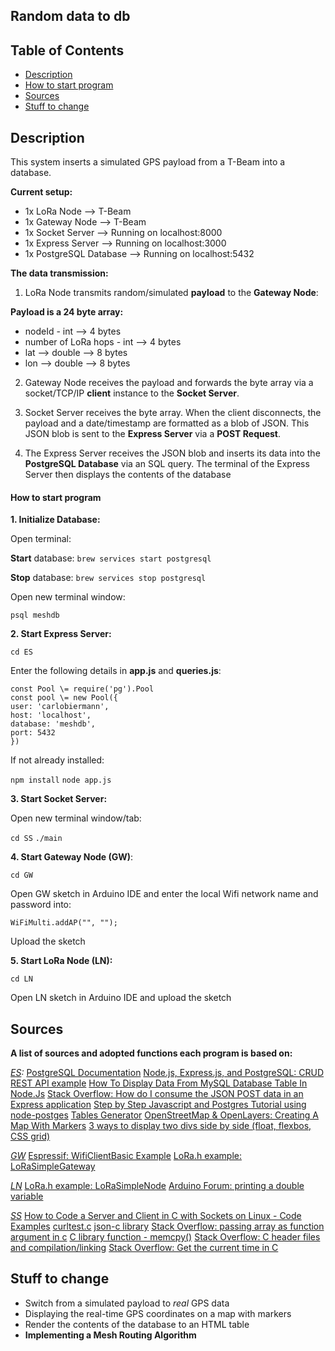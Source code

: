 ## Random data to db 

## Table of Contents

- [Description](#description)
- [How to start program](#how-to-start-program)
- [Sources](#sources)
- [Stuff to change](#stuff-to-change)

## Description

This system inserts a simulated GPS payload from a T-Beam into a database.

**Current setup:**
- 1x LoRa Node --> T-Beam 
- 1x Gateway Node --> T-Beam 
- 1x Socket Server --> Running on localhost:8000
- 1x Express Server --> Running on localhost:3000 
- 1x PostgreSQL Database --> Running on localhost:5432

**The data transmission:**
1. LoRa Node transmits random/simulated **payload** to the **Gateway Node**:

**Payload is a 24 byte array:**
- nodeId - int --> 4 bytes
- number of LoRa hops - int --> 4 bytes
- lat  --> double --> 8 bytes
- lon --> double --> 8 bytes

2. Gateway Node receives the payload and forwards the byte array via a socket/TCP/IP **client** instance to the **Socket Server**.

3. Socket Server receives the byte array. When the client disconnects, the payload and a date/timestamp are formatted as a blob of JSON. This JSON blob is sent to the **Express Server** via a **POST Request**.

4. The Express Server receives the JSON blob and inserts its data into the **PostgreSQL Database** via an SQL query. The terminal of the Express Server then displays the contents of the database

#### How to start program 

**1. Initialize Database:** 

Open terminal:

**Start** database: 
`brew services start postgresql`

**Stop** database: 
`brew services stop postgresql`

Open new terminal window: 

`psql meshdb`

**2. Start Express Server:**

`cd ES`

Enter the following details in **app.js** and **queries.js**:

```
const Pool \= require('pg').Pool
const pool \= new Pool({
user: 'carlobiermann',
host: 'localhost',
database: 'meshdb',
port: 5432
}) 
```

If not already installed: 

`npm install`
`node app.js`

**3. Start Socket Server:**

Open new terminal window/tab: 

`cd SS`
`./main`

**4. Start Gateway Node (GW)**:

`cd GW`

Open GW sketch in Arduino IDE and enter the local Wifi network name and password into: 

`WiFiMulti.addAP("", "");`

Upload the sketch 


**5. Start LoRa Node (LN):**

`cd LN`

Open LN sketch in Arduino IDE and upload the sketch


## Sources

**A list of sources and adopted functions each program is based on:**

*[ES](/ES):*
[PostgreSQL Documentation](https://www.postgresql.org/docs/8.0/tutorial-arch.html)
[Node.js, Express.js, and PostgreSQL: CRUD REST API example](https://blog.logrocket.com/nodejs-expressjs-postgresql-crud-rest-api-example/)
[How To Display Data From MySQL Database Table In Node.Js](https://codingstatus.com/how-to-display-data-from-mysql-database-table-in-node-js/)
[Stack Overflow: How do I consume the JSON POST data in an Express application](https://stackoverflow.com/questions/10005939/how-do-i-consume-the-json-post-data-in-an-express-application)
[Step by Step Javascript and Postgres Tutorial using node-postges](https://www.youtube.com/watch?v=ufdHsFClAk0)
[Tables Generator](https://www.tablesgenerator.com/html_tables)
[OpenStreetMap & OpenLayers: Creating A Map With Markers](https://mediarealm.com.au/articles/openstreetmap-openlayers-map-markers/)
[3 ways to display two divs side by side (float, flexbos, CSS grid)](https://coder-coder.com/display-divs-side-by-side/)


*[GW](/GW)*
[Espressif: WifiClientBasic Example](https://github.com/espressif/arduino-esp32/blob/master/libraries/WiFi/examples/WiFiClientBasic/WiFiClientBasic.ino)
[LoRa.h example: LoRaSimpleGateway](https://github.com/sandeepmistry/arduino-LoRa/blob/master/examples/LoRaSimpleGateway/LoRaSimpleGateway.ino)

*[LN](/LN)*
[LoRa.h example: LoRaSimpleNode](https://github.com/sandeepmistry/arduino-LoRa/blob/master/examples/LoRaSimpleNode/LoRaSimpleNode.ino)
[Arduino Forum: printing a double variable](https://forum.arduino.cc/index.php?topic=44216.0)

*[SS](/SS)*
[How to Code a Server and Client in C with Sockets on Linux - Code Examples](https://www.binarytides.com/server-client-example-c-sockets-linux/)
[curltest.c](https://gist.github.com/amichaelgrant/080ecdc254fc551c8f6f)
[json-c library](https://github.com/json-c/json-c)
[Stack Overflow: passing array as function argument in c](https://stackoverflow.com/questions/35699808/passing-array-as-function-argument-c)
[C library function - memcpy()](https://www.tutorialspoint.com/c_standard_library/c_function_memcpy.htm)
[Stack Overflow: C header files and compilation/linking](https://stackoverflow.com/questions/18548157/c-header-files-and-compilation-linking)
[Stack Overflow: Get the current time in C](https://stackoverflow.com/a/18635954)

## Stuff to change

- Switch from a simulated payload to *real* GPS data
- Displaying the real-time GPS coordinates on a map with markers 
- Render the contents of the database to an HTML table
- **Implementing a Mesh Routing Algorithm**

